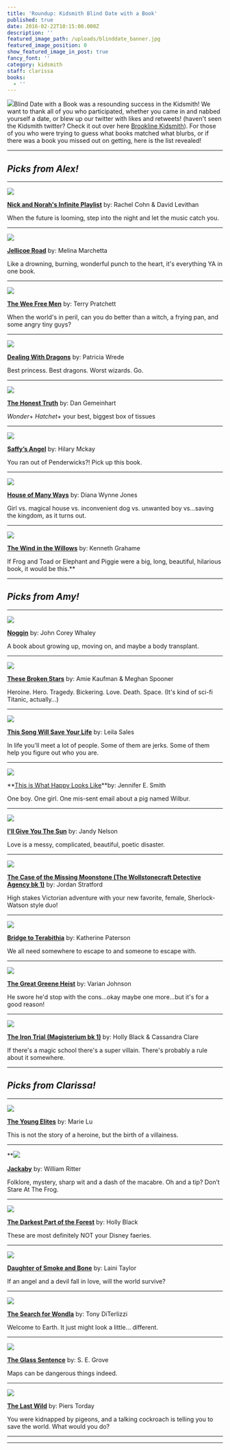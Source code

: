 ```yaml
---
title: 'Roundup: Kidsmith Blind Date with a Book'
published: true
date: 2016-02-22T10:15:00.000Z
description: ''
featured_image_path: /uploads/blinddate_banner.jpg
featured_image_position: 0
show_featured_image_in_post: true
fancy_font: ''
category: kidsmith
staff: clarissa
books:
  - ''
---
```


![](/uploads/versions/blinddatewithabook---x----300-400x---.jpg)Blind Date with a Book was a resounding success in the Kidsmith! We want to thank all of you who participated, whether you came in and nabbed yourself a date, or blew up our twitter with likes and retweets! (haven't seen the Kidsmith twitter? Check it out over here [Brookline Kidsmith](https://twitter.com/kidsmithbooks)). For those of you who were trying to guess what books matched what blurbs, or if there was a book you missed out on getting, here is the list revealed!

---

## ***Picks from Alex!***

---

![](/uploads/versions/nick-and-nora---x----268-400x---.jpg)

[**Nick and Norah's Infinite Playlist**](http://www.brooklinebooksmith-shop.com/book/9780375835339) by: Rachel Cohn & David Levithan

When the future is looming, step into the night and let the music catch you.

---

![](/uploads/versions/jellicoe-rd---x----266-400x---.jpg)

[**Jellicoe Road**](http://www.brooklinebooksmith-shop.com/book/9780061431852) by: Melina Marchetta

Like a drowning, burning, wonderful punch to the heart, it's everything YA in one book.

---

![](/uploads/versions/wee-free-men---x----265-400x---.jpg)

[**The Wee Free Men**](http://www.brooklinebooksmith-shop.com/book/9780062435262) by: Terry Pratchett

When the world's in peril, can you do better than a witch, a frying pan, and some angry tiny guys?

---

![](/uploads/versions/dealingdragons---x----268-400x---.jpg)

[**Dealing With Dragons**](http://www.brooklinebooksmith-shop.com/book/9780544541221) by: Patricia Wrede

Best princess. Best dragons. Worst wizards. Go.

---

![](/uploads/versions/honesttruth---x----265-400x---.jpg)

[**The Honest Truth**](http://www.brooklinebooksmith-shop.com/book/9780545665742) by: Dan Gemeinhart

*Wonder*+ *Hatchet*+ your best, biggest box of tissues

---

![](/uploads/versions/saffysangel---x----269-400x---.jpg)

[**Saffy’s Angel**](http://www.brooklinebooksmith-shop.com/book/9780689849343) by: Hilary Mckay

You ran out of Penderwicks?! Pick up this book.

---

![](/uploads/versions/houseofmanyways---x----268-400x---.jpg)

[**House of Many Ways**](http://www.brooklinebooksmith-shop.com/book/9780061477973) by: Diana Wynne Jones

Girl vs. magical house vs. inconvenient dog vs. unwanted boy vs…saving the kingdom, as it turns out.

---

![](/uploads/versions/wind-in-the-willows---x----290-400x---.jpg)

[**The Wind in the Willows**](http://www.brooklinebooksmith-shop.com/book/9780141321134) by: Kenneth Grahame

If Frog and Toad or Elephant and Piggie were a big, long, beautiful, hilarious book, it would be this.\*\*

---

## ***Picks from Amy!***

---

![](/uploads/versions/noggin---x----267-400x---.jpg)

[**Noggin**](http://www.brooklinebooksmith-shop.com/search/site/noggin) by: John Corey Whaley

A book about growing up, moving on, and maybe a body transplant.

---

![](/uploads/versions/thesebrokenstars---x----266-400x---.jpg)

[**These Broken Stars**](http://www.brooklinebooksmith-shop.com/book/9781423171218) by: Amie Kaufman & Meghan Spooner

Heroine. Hero. Tragedy. Bickering. Love. Death. Space. (It's kind of sci-fi Titanic, actually…)

---

![](/uploads/versions/songwillsaveyourlife---x----267-400x---.jpg)

[**This Song Will Save Your Life**](http://www.brooklinebooksmith-shop.com/book/9781250050748) by: Leila Sales

In life you'll meet a lot of people. Some of them are jerks. Some of them help you figure out who you are.

---

![](/uploads/versions/thisiswhathappylookslike---x----267-400x---.jpg)

**[This is What Happy Looks Like](http://www.brooklinebooksmith-shop.com/book/9780316212816)**by: Jennifer E. Smith

One boy. One girl. One mis-sent email about a pig named Wilbur.

---

![](/uploads/versions/ill-give-you-the-sun---x----267-400x---.jpg)

[**I'll Give You The Sun**](http://www.brooklinebooksmith-shop.com/book/9780142425763) by: Jandy Nelson

Love is a messy, complicated, beautiful, poetic disaster.

---

![](/uploads/versions/case-of-the-moonstone---x----271-400x---.jpg)

[**The Case of the Missing Moonstone (The Wollstonecraft Detective Agency bk 1)**](http://www.brooklinebooksmith-shop.com/book/9780385754439) by: Jordan Stratford

High stakes Victorian adventure with your new favorite, female, Sherlock-Watson style duo!

---

![](/uploads/versions/bridge-to-terabithia---x----243-400x---.jpg)

[**Bridge to Terabithia**](http://www.brooklinebooksmith-shop.com/book/9780060734015) by: Katherine Paterson

We all need somewhere to escape to and someone to escape with.

---

![](/uploads/versions/great-greene-heist---x----275-400x---.jpg)

[**The Great Greene Heist**](http://www.brooklinebooksmith-shop.com/book/9780545525534) by: Varian Johnson

He swore he'd stop with the cons…okay maybe one more…but it's for a good reason!

---

![](/uploads/versions/3---x----275-400x---.jpg)

[**The Iron Trial (Magisterium bk 1)**](http://www.brooklinebooksmith-shop.com/book/9780545522267) by: Holly Black & Cassandra Clare

If there's a magic school there's a super villain. There's probably a rule about it somewhere.

---

## ***Picks from Clarissa!***

---

![](/uploads/versions/young-elites---x----267-400x---.jpg)

[**The Young Elites**](http://www.brooklinebooksmith-shop.com/book/9780147511683) by: Marie Lu

This is not the story of a heroine, but the birth of a villainess.

---

\*\*![](/uploads/versions/jackaby---x----266-400x---.jpg)

[**Jackaby**](http://www.brooklinebooksmith-shop.com/book/9781616205461) by: William Ritter

Folklore, mystery, sharp wit and a dash of the macabre. Oh and a tip? Don’t Stare At The Frog.

---

![](/uploads/versions/darkest-part-of-the-forest---x----267-400x---.jpg)

[**The Darkest Part of the Forest**](http://www.brooklinebooksmith-shop.com/book/9780316213080) by: Holly Black

These are most definitely NOT your Disney faeries.

---

![](/uploads/versions/daughter-of-smoke-and-bone---x----262-400x---.jpg)

[**Daughter of Smoke and Bone**](http://www.brooklinebooksmith-shop.com/book/9780316133999) by: Laini Taylor

If an angel and a devil fall in love, will the world survive?

---

![](/uploads/versions/search-for-wondla---x----266-400x---.jpg)

[**The Search for Wondla**](http://www.brooklinebooksmith-shop.com/search/site/search%20for%20wondla') by: Tony DiTerlizzi

Welcome to Earth. It just might look a little… different.

---

![](/uploads/versions/glass-sentence---x----257-400x---.jpg)

[**The Glass Sentence**](http://www.brooklinebooksmith-shop.com/book/9780142423660) by: S. E. Grove

Maps can be dangerous things indeed.

---

![](/uploads/versions/last-wild---x----261-400x---.jpg)

[**The Last Wild**](http://www.brooklinebooksmith-shop.com/book/9780147509659) by: Piers Torday

You were kidnapped by pigeons, and a talking cockroach is telling you to save the world. What would you do?

---

---